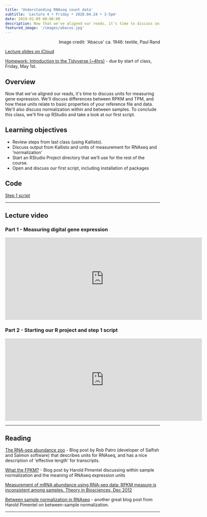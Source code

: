```yaml
---
title: 'Understanding RNAseq count data'
subtitle: 'Lecture 4 • Friday • 2020.04.24 • 3-5pm'
date: 2019-01-09 00:00:00
description: Now that we've aligned our reads, it's time to discuss units for measuring gene expression.  We'll discuss differences between RPKM and TPM, and how these units relate to basic properties of your reference file and data.  We'll also discuss normalization within and between samples.  To conclude this class, we'll fire up RStudio and take a look at our first script.  
featured_image: '/images/abacus.jpg'
---
```


<div style="text-align: right"> Image credit: 'Abacus' ca. 1946: textile, Paul Rand </div>

[Lecture slides on iCloud](https://www.icloud.com/keynote/03XFG7iDxCqONRP_qEPEUsq2Q#Lecture4%5Funits)

[Homework: Introduction to the Tidyverse (~4hrs)](https://www.datacamp.com/courses/introduction-to-the-tidyverse) - due by start of class, Friday, May 1st.

## Overview

 Now that we've aligned our reads, it's time to discuss units for measuring gene expression.  We'll discuss differences between RPKM and TPM, and how these units relate to basic properties of your reference file and data.  We'll also discuss normalization within and between samples.  To conclude this class, we'll fire up RStudio and take a look at our first script.   

## Learning objectives

* Review steps from last class (using Kallisto).
* Discuss output from Kallisto and units of measurement for RNAseq and ‘normalization’
* Start an RStudio Project directory that we’ll use for the rest of the course.
* Open and discuss our first script, including installation of packages

## Code

[Step 1 script](http://DIYtranscriptomics.github.io/Code/files/Step1_TxImport.R)

---

## Lecture video

### Part 1 - Measuring digital gene expression

<iframe src="https://player.vimeo.com/video/411253362" width="640" height="268" frameborder="0" allow="autoplay; fullscreen" allowfullscreen></iframe>

### Part 2 - Starting our R project and step 1 script

<iframe src="https://player.vimeo.com/video/411270684" width="640" height="268" frameborder="0" allow="autoplay; fullscreen" allowfullscreen></iframe>

---

## Reading

[The RNA-seq abundance zoo](http://robpatro.com/blog/?p=235) - Blog post by Rob Patro (developer of Salfish and Salmon software) that describes units for RNAseq, and has a nice description of 'effective length' for transcripts.

[What the FPKM?](https://haroldpimentel.wordpress.com/2014/05/08/what-the-fpkm-a-review-rna-seq-expression-units/) - Blog post by Harold Pimentel discussing within sample normalization and the meaning of RNAseq expression units

[Measurement of mRNA abundance using RNA-seq data: RPKM measure is inconsistent among samples. Theory in Biosciences, Dec 2012](http://DIYtranscriptomics.github.io/Reading/files/wagnerTPM.pdf)

[Between sample normalization in RNAseq](https://haroldpimentel.wordpress.com/2014/12/08/in-rna-seq-2-2-between-sample-normalization/) - another great blog post from Harold Pimentel on between-sample normalization.

---

